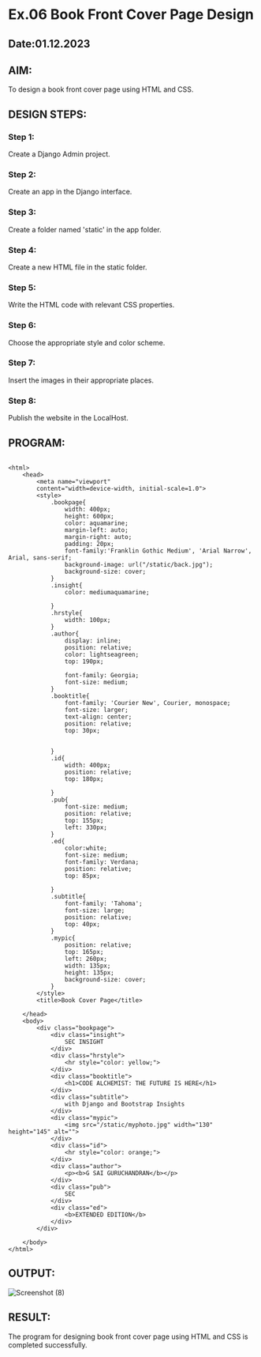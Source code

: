 # Ex.06 Book Front Cover Page Design
## Date:01.12.2023

## AIM:
To design a book front cover page using HTML and CSS.

## DESIGN STEPS:

### Step 1:
Create a Django Admin project.

### Step 2:
Create an app in the Django interface.

### Step 3:
Create a folder named 'static' in the app folder.

### Step 4:
Create a new HTML file in the static folder.

### Step 5:
Write the HTML code with relevant CSS properties.

### Step 6:
Choose the appropriate style and color scheme.

### Step 7:
Insert the images in their appropriate places.

### Step 8:
Publish the website in the LocalHost.

## PROGRAM:
```

<html>
    <head>
        <meta name="viewport"
        content="width=device-width, initial-scale=1.0">
        <style>
            .bookpage{
                width: 400px;
                height: 600px;
                color: aquamarine;
                margin-left: auto;
                margin-right: auto;
                padding: 20px;
                font-family:'Franklin Gothic Medium', 'Arial Narrow', Arial, sans-serif;
                background-image: url("/static/back.jpg");
                background-size: cover;
            }
            .insight{
                color: mediumaquamarine;

            }
            .hrstyle{
                width: 100px;
            }
            .author{
                display: inline;
                position: relative;
                color: lightseagreen;
                top: 190px;

                font-family: Georgia;
                font-size: medium;
            }
            .booktitle{
                font-family: 'Courier New', Courier, monospace;
                font-size: larger;
                text-align: center;
                position: relative;
                top: 30px;

            
            }
            .id{
                width: 400px;
                position: relative;
                top: 180px;

            }
            .pub{
                font-size: medium;
                position: relative;
                top: 155px;
                left: 330px;
            }
            .ed{
                color:white;
                font-size: medium;
                font-family: Verdana;
                position: relative;
                top: 85px;

            }
            .subtitle{
                font-family: 'Tahoma';
                font-size: large;
                position: relative;
                top: 40px;
            }
            .mypic{
                position: relative;
                top: 165px;
                left: 260px;
                width: 135px;
                height: 135px;
                background-size: cover;
            }
        </style>
        <title>Book Cover Page</title>

    </head>
    <body>
        <div class="bookpage">
            <div class="insight">
                SEC INSIGHT
            </div>
            <div class="hrstyle">
                <hr style="color: yellow;">
            </div>
            <div class="booktitle">
                <h1>CODE ALCHEMIST: THE FUTURE IS HERE</h1>
            </div>
            <div class="subtitle">
                with Django and Bootstrap Insights
            </div>
            <div class="mypic">
                <img src="/static/myphoto.jpg" width="130" height="145" alt="">
            </div>
            <div class="id">
                <hr style="color: orange;">
            </div>
            <div class="author">
                <p><b>G SAI GURUCHANDRAN</b></p>
            </div>
            <div class="pub">
                SEC
            </div>
            <div class="ed">
                <b>EXTENDED EDITION</b>
            </div>
        </div>

    </body>
</html>

```

## OUTPUT:

![Screenshot (8)](https://github.com/Saiguruchandran/cover/assets/144870946/b92669da-daa4-465f-9ae0-70ef08d86855)

## RESULT:
The program for designing book front cover page using HTML and CSS is completed successfully.

